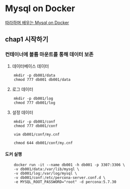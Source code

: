 
# Mysql on Docker

[따라하며 배우는 Mysql on Docker](https://www.inflearn.com/course/mysql-docker)


## chap1 시작하기

### 컨테이너에 볼륨 마운트를 통해 데이터 보존

1. 데이터베이스 데이터

```shell
    mkdir -p db001/data
    chmod 777 db001 db001/data
```

2. 로그 데이터

```shell
    mkdir -p db001/log
    chmod 777 db001/log
```

3. 설정 데이터

```shell
    mkdir -p db001/conf
    chmod 777 db001/conf

    vim db001/conf/my.cnf

    chmod 644 db001/conf/my.cnf
```

#### 도커 실행

```shell
    docker run -it --name db001 -h db001 -p 3307:3306 \
    -v db001/data:/var/lib/mysql \
    -v db001/log:/var/log/mysql \
    -v db001/conf:/etc/percona-server.conf.d \
    -e MYSQL_ROOT_PASSWORD="root" -d percona:5.7.30
```


